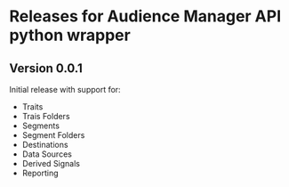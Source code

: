 # Releases for Audience Manager API python wrapper

## Version 0.0.1

Initial release with support for:

* Traits
* Trais Folders
* Segments
* Segment Folders
* Destinations
* Data Sources
* Derived Signals
* Reporting